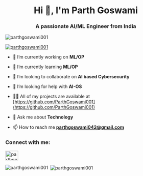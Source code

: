 <h1 align="center">Hi 👋, I'm Parth Goswami</h1>
<h3 align="center">A passionate AI/ML Engineer from India</h3>

<p align="left"> <img src="https://komarev.com/ghpvc/?username=parthgoswami001&label=Profile%20views&color=0e75b6&style=flat" alt="parthgoswami001" /> </p>

<p align="left"> <a href="https://github.com/ryo-ma/github-profile-trophy"><img src="https://github-profile-trophy.vercel.app/?username=parthgoswami001" alt="parthgoswami001" /></a> </p>

- 🔭 I’m currently working on **ML/OP**

- 🌱 I’m currently learning **ML/OP**

- 👯 I’m looking to collaborate on **AI based Cybersecurity**

- 🤝 I’m looking for help with **AI-OS**

- 👨‍💻 All of my projects are available at [https://github.com/ParthGoswami001](https://github.com/ParthGoswami001)

- 💬 Ask me about **Technology**

- 📫 How to reach me **parthgoswami042@gmail.com**

<h3 align="left">Connect with me:</h3>
<p align="left">
<a href="https://dev.to/parthgoswami001" target="blank"><img align="center" src="https://raw.githubusercontent.com/rahuldkjain/github-profile-readme-generator/master/src/images/icons/Social/devto.svg" alt="parthgoswami001" height="30" width="40" /></a>
</p>



<p><img align="left" src="https://github-readme-stats.vercel.app/api/top-langs?username=parthgoswami001&show_icons=true&locale=en&layout=compact" alt="parthgoswami001" /></p>

<p>&nbsp;<img align="center" src="https://github-readme-stats.vercel.app/api?username=parthgoswami001&show_icons=true&locale=en" alt="parthgoswami001" /></p>
